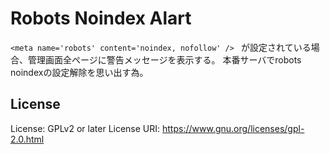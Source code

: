 Robots Noindex Alart
==============

`<meta name='robots' content='noindex, nofollow' />
` が設定されている場合、管理画面全ページに警告メッセージを表示する。
本番サーバでrobots noindexの設定解除を思い出す為。


License
-------

License: GPLv2 or later
License URI: https://www.gnu.org/licenses/gpl-2.0.html
